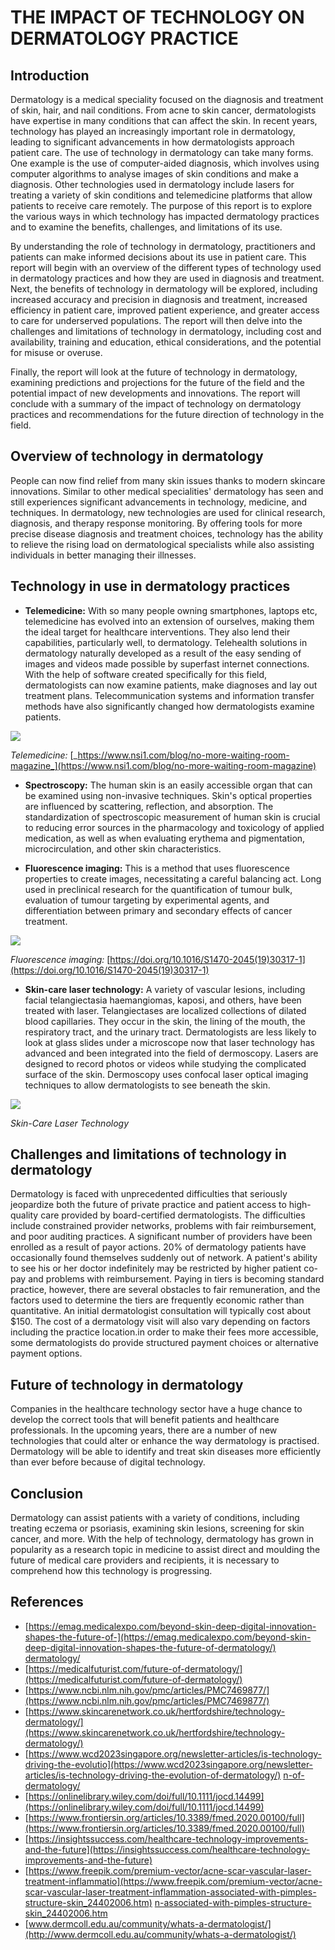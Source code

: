THE IMPACT OF TECHNOLOGY ON DERMATOLOGY PRACTICE
================================================


Introduction
------------

Dermatology is a medical speciality focused on the diagnosis and treatment of skin, hair, and nail conditions. From acne to skin cancer, dermatologists have expertise in many conditions that can affect the skin. In recent years, technology has played an increasingly important role in dermatology, leading to significant advancements in how dermatologists approach patient care. The use of technology in dermatology can take many forms. One example is the use of computer-aided diagnosis, which involves using computer algorithms to analyse images of skin conditions and make a diagnosis. Other technologies used in dermatology include lasers for treating a variety of skin conditions and telemedicine platforms that allow patients to receive care remotely. The purpose of this report is to explore the various ways in which technology has impacted dermatology practices and to examine the benefits, challenges, and limitations of its use.

By understanding the role of technology in dermatology, practitioners and patients can make informed decisions about its use in patient care. This report will begin with an overview of the different types of technology used in dermatology practices and how they are used in diagnosis and treatment. Next, the benefits of technology in dermatology will be explored, including increased accuracy and precision in diagnosis and treatment, increased efficiency in patient care, improved patient experience, and greater access to care for underserved populations. The report will then delve into the challenges and limitations of technology in dermatology, including cost and availability, training and education, ethical considerations, and the potential for misuse or overuse.

Finally, the report will look at the future of technology in dermatology, examining predictions and projections for the future of the field and the potential impact of new developments and innovations. The report will conclude with a summary of the impact of technology on dermatology practices and recommendations for the future direction of technology in the field.


Overview of technology in dermatology
-------------------------------------

People can now find relief from many skin issues thanks to modern skincare innovations. Similar to other medical specialities' dermatology has seen and still experiences significant advancements in technology, medicine, and techniques. In dermatology, new technologies are used for clinical research, diagnosis, and therapy response monitoring. By offering tools for more precise disease diagnosis and treatment choices, technology has the ability to relieve the rising load on dermatological specialists while also assisting individuals in better managing their illnesses.


Technology in use in dermatology practices
------------------------------------------

*   **Telemedicine:** With so many people owning smartphones, laptops etc, telemedicine has evolved into an extension of ourselves, making them the ideal target for healthcare interventions. They also lend their capabilities, particularly well, to dermatology. Telehealth solutions in dermatology naturally developed as a result of the easy sending of images and videos made possible by superfast internet connections. With the help of software created specifically for this field, dermatologists can now examine patients, make diagnoses and lay out treatment plans. Telecommunication systems and information transfer methods have also significantly changed how dermatologists examine patients.

![](https://www.nsi1.com/hs-fs/hubfs/RM_07.8.16_ff.telemed-630x420.jpg?height=630&name=RM_07.8.16_ff.telemed-630x420.jpg)

_Telemedicine:_ [_https://www.nsi1.com/blog/no-more-waiting-room-magazine_](https://www.nsi1.com/blog/no-more-waiting-room-magazine)

*   **Spectroscopy:** The human skin is an easily accessible organ that can be examined using non-invasive techniques. Skin's optical properties are influenced by scattering, reflection, and absorption. The standardization of spectroscopic measurement of human skin is crucial to reducing error sources in the pharmacology and toxicology of applied medication, as well as when evaluating erythema and pigmentation, microcirculation, and other skin characteristics.

*   **Fluorescence imaging:** This is a method that uses fluorescence properties to create images, necessitating a careful balancing act. Long used in preclinical research for the quantification of tumour bulk, evaluation of tumour targeting by experimental agents, and differentiation between primary and secondary effects of cancer treatment.

![](https://www.thelancet.com/cms/attachment/e722b61e-d933-42d1-ac96-4db8d0b37f04/gr1_lrg.jpg)

_Fluorescence imaging:_ [https://doi.org/10.1016/S1470-2045(19)30317-1](https://doi.org/10.1016/S1470-2045(19)30317-1)

*   **Skin-care laser technology:** A variety of vascular lesions, including facial telangiectasia haemangiomas, kaposi, and others, have been treated with laser. Telangiectases are localized collections of dilated blood capillaries. They occur in the skin, the lining of the mouth, the respiratory tract, and the urinary tract. Dermatologists are less likely to look at glass slides under a microscope now that laser technology has advanced and been integrated into the field of dermoscopy. Lasers are designed to record photos or videos while studying the complicated surface of the skin. Dermoscopy uses confocal laser optical imaging techniques to allow dermatologists to see beneath the skin.

![](https://img.freepik.com/premium-vector/acne-scar-vascular-laser-treatment-inflammation-associated-with-pimples-structure-skin_228260-466.jpg?w=2000)

_Skin-Care Laser Technology_


Challenges and limitations of technology in dermatology
-------------------------------------------------------

Dermatology is faced with unprecedented difficulties that seriously jeopardize both the future of private practice and patient access to high-quality care provided by board-certified dermatologists. The difficulties include constrained provider networks, problems with fair reimbursement, and poor auditing practices. A significant number of providers have been enrolled as a result of payor actions. 20% of dermatology patients have occasionally found themselves suddenly out of network. A patient's ability to see his or her doctor indefinitely may be restricted by higher patient co-pay and problems with reimbursement. Paying in tiers is becoming standard practice, however, there are several obstacles to fair remuneration, and the factors used to determine the tiers are frequently economic rather than quantitative. An initial dermatologist consultation will typically cost about $150. The cost of a dermatology visit will also vary depending on factors including the practice location.in order to make their fees more accessible, some dermatologists do provide structured payment choices or alternative payment options.


Future of technology in dermatology
-----------------------------------

Companies in the healthcare technology sector have a huge chance to develop the correct tools that will benefit patients and healthcare professionals. In the upcoming years, there are a number of new technologies that could alter or enhance the way dermatology is practised. Dermatology will be able to identify and treat skin diseases more efficiently than ever before because of digital technology.


Conclusion
----------

Dermatology can assist patients with a variety of conditions, including treating eczema or psoriasis, examining skin lesions, screening for skin cancer, and more. With the help of technology, dermatology has grown in popularity as a research topic in medicine to assist direct and moulding the future of medical care providers and recipients, it is necessary to comprehend how this technology is progressing.


References
----------

*   [https://emag.medicalexpo.com/beyond-skin-deep-digital-innovation-shapes-the-future-of-](https://emag.medicalexpo.com/beyond-skin-deep-digital-innovation-shapes-the-future-of-dermatology/) [dermatology/](https://emag.medicalexpo.com/beyond-skin-deep-digital-innovation-shapes-the-future-of-dermatology/)
*   [https://medicalfuturist.com/future-of-dermatology/](https://medicalfuturist.com/future-of-dermatology/)
*   [https://www.ncbi.nlm.nih.gov/pmc/articles/PMC7469877/](https://www.ncbi.nlm.nih.gov/pmc/articles/PMC7469877/)
*   [https://www.skincarenetwork.co.uk/hertfordshire/technology-dermatology/](https://www.skincarenetwork.co.uk/hertfordshire/technology-dermatology/)
*   [https://www.wcd2023singapore.org/newsletter-articles/is-technology-driving-the-evolutio](https://www.wcd2023singapore.org/newsletter-articles/is-technology-driving-the-evolution-of-dermatology/) [n-of-dermatology/](https://www.wcd2023singapore.org/newsletter-articles/is-technology-driving-the-evolution-of-dermatology/)
*   [https://onlinelibrary.wiley.com/doi/full/10.1111/jocd.14499](https://onlinelibrary.wiley.com/doi/full/10.1111/jocd.14499)
*   [https://www.frontiersin.org/articles/10.3389/fmed.2020.00100/full](https://www.frontiersin.org/articles/10.3389/fmed.2020.00100/full)
*   [https://insightssuccess.com/healthcare-technology-improvements-and-the-future](https://insightssuccess.com/healthcare-technology-improvements-and-the-future)
*   [https://www.freepik.com/premium-vector/acne-scar-vascular-laser-treatment-inflammatio](https://www.freepik.com/premium-vector/acne-scar-vascular-laser-treatment-inflammation-associated-with-pimples-structure-skin_24402006.htm) [n-associated-with-pimples-structure-skin\_24402006.htm](https://www.freepik.com/premium-vector/acne-scar-vascular-laser-treatment-inflammation-associated-with-pimples-structure-skin_24402006.htm)
*   [www.dermcoll.edu.au/community/whats-a-dermatologist/](http://www.dermcoll.edu.au/community/whats-a-dermatologist/)
